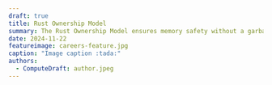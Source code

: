 ```yaml
---
draft: true
title: Rust Ownership Model
summary: The Rust Ownership Model ensures memory safety without a garbage collector by using rules around ownership, borrowing, and lifetimes.
date: 2024-11-22
featureimage: careers-feature.jpg
caption: "Image caption :tada:"
authors:
  - ComputeDraft: author.jpeg
---
```


